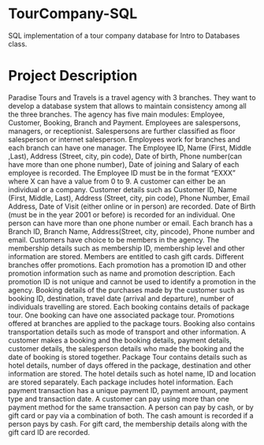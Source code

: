 # TourCompany-SQL
SQL implementation of a tour company database for Intro to Databases class.

# Project Description
Paradise Tours and Travels is a travel agency with 3 branches. They want to develop a database
system that allows to maintain consistency among all the three branches. The agency has five
main modules: Employee, Customer, Booking, Branch and Payment.
Employees are salespersons, managers, or receptionist. Salespersons are further classified as
floor salesperson or internet salesperson. Employees work for branches and each branch can
have one manager. The Employee ID, Name (First, Middle ,Last), Address (Street, city, pin
code), Date of birth, Phone number(can have more than one phone number), Date of joining and
Salary of each employee is recorded. The Employee ID must be in the format “EXXX” where X
can have a value from 0 to 9.
A customer can either be an individual or a company. Customer details such as Customer ID,
Name (First, Middle, Last), Address (Street, city, pin code), Phone Number, Email Address,
Date of Visit (either online or in person) are recorded. Date of Birth (must be in the year 2001 or
before) is recorded for an individual. One person can have more than one phone number or
email. Each branch has a Branch ID, Branch Name, Address(Street, city, pincode), Phone
number and email. Customers have choice to be members in the agency. The membership details
such as membership ID, membership level and other information are stored. Members are
entitled to cash gift cards.
Different branches offer promotions. Each promotion has a promotion ID and other promotion
information such as name and promotion description. Each promotion ID is not unique and
cannot be used to identify a promotion in the agency.
Booking details of the purchases made by the customer such as booking ID, destination, travel
date (arrival and departure), number of individuals travelling are stored. Each booking contains
details of package tour. One booking can have one associated package tour. Promotions offered
at branches are applied to the package tours. Booking also contains transportation details such as
mode of transport and other information.
A customer makes a booking and the booking details, payment details, customer details, the
salesperson details who made the booking and the date of booking is stored together.
Package Tour contains details such as hotel details, number of days offered in the package,
destination and other information are stored. The hotel details such as hotel name, ID and
location are stored separately. Each package includes hotel information.
Each payment transaction has a unique payment ID, payment amount, payment type and
transaction date. A customer can pay using more than one payment method for the same
transaction. A person can pay by cash, or by gift card or pay via a combination of both. The cash
amount is recorded if a person pays by cash. For gift card, the membership details along with the
gift card ID are recorded.
